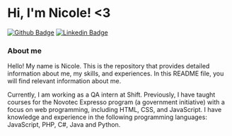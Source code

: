 # Hi, I'm Nicole! <3

[![Github Badge](https://img.shields.io/badge/-Github-000?style=flat-square&logo=Github&logoColor=white&link=https://github.com/fagnerpsantos)](https://github.com/NisckzAlves)
[![Linkedin Badge](https://img.shields.io/badge/-LinkedIn-blue?style=flat-square&logo=Linkedin&logoColor=white&link=https://www.linkedin.com/in/fagnerpsantos/)](https://www.linkedin.com/in/nicole-alves-raimundo-7b831121b/)


### About me
Hello! My name is Nicole. This is the repository that provides detailed information about me, my skills, and experiences. In this README file, you will find relevant information about me.

Currently, I am working as a QA intern at Shift. Previously, I have taught courses for the Novotec Expresso program (a government initiative) with a focus on web programming, including HTML, CSS, and JavaScript. I have knowledge and experience in the following programming languages: JavaScript, PHP, C#, Java and Python.


